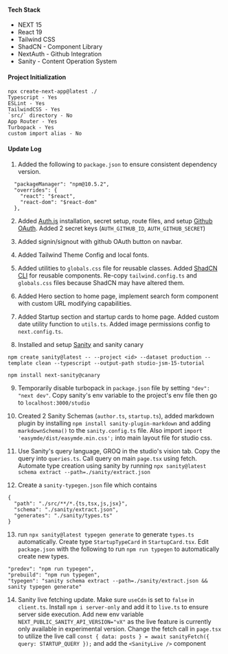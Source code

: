 #### Tech Stack

- NEXT 15
- React 19
- Tailwind CSS
- ShadCN - Component Library
- NextAuth - Github Integration
- Sanity - Content Operation System

#### Project Initialization

```
npx create-next-app@latest ./
Typescript - Yes
ESLint - Yes
TailwindCSS - Yes
`src/` directory - No
App Router - Yes
Turbopack - Yes
custom import alias - No
```

#### Update Log

1. Added the following to `package.json` to ensure consistent dependency version.

```
  "packageManager": "npm@10.5.2",
  "overrides": {
    "react": "$react",
    "react-dom": "$react-dom"
  },
```

2. Added [Auth.js](https://authjs.dev/getting-started/installation) installation, secret setup, route files, and setup [Github OAuth](https://authjs.dev/getting-started/providers/github). Added 2 secret keys (`AUTH_GITHUB_ID`, `AUTH_GITHUB_SECRET`)

3. Added signin/signout with github OAuth button on navbar.

4. Added Tailwind Theme Config and local fonts.

5. Added utilities to `globals.css` file for reusable classes. Added [ShadCN CLI](https://ui.shadcn.com/docs/cli) for reusable components. Re-copy `tailwind.config.ts` and `globals.css` files because ShadCN may have altered them.

6. Added Hero section to home page, implement search form component with custom URL modifying capabilities.

7. Added Startup section and startup cards to home page. Added custom date utility function to `utils.ts`. Added image permissions config to `next.config.ts`.

8. Installed and setup [Sanity](https://www.sanity.io) and sanity canary

```
npm create sanity@latest -- --project <id> --dataset production --template clean --typescript --output-path studio-jsm-15-tutorial

npm install next-sanity@canary
```

9. Temporarily disable turbopack in `package.json` file by setting `"dev": "next dev"`. Copy sanity's env variable to the project's env file then go to `localhost:3000/studio`

10. Created 2 Sanity Schemas (`author.ts`, `startup.ts`), added markdown plugin by installing `npm install sanity-plugin-markdown` and adding `markdownSchema()` to the `sanity.config.ts` file. Also import `import 'easymde/dist/easymde.min.css';` into main layout file for studio css.

11. Use Sanity's query language, GROQ in the studio's vision tab. Copy the query into `queries.ts`. Call query on main `page.tsx` using fetch. Automate type creation using sanity by running `npx sanity@latest schema extract --path=./sanity/extract.json`

12. Create a `sanity-typegen.json` file which contains

```
{
  "path": "./src/**/*.{ts,tsx,js,jsx}",
  "schema": "./sanity/extract.json",
  "generates": "./sanity/types.ts"
}
```

13. run `npx sanity@latest typegen generate` to generate `types.ts` automatically. Create type `StartupTypeCard` in `StartupCard.tsx`. Edit `package.json` with the following to run `npm run typegen` to automatically create new types.

```
"predev": "npm run typegen",
"prebuild": "npm run typegen",
"typegen": "sanity schema extract --path=./sanity/extract.json && sanity typegen generate"
```

14. Sanity live fetching update. Make sure `useCdn` is set to `false` in `client.ts`. Install `npm i server-only` and add it to `live.ts` to ensure server side execution. Add new env variable `NEXT_PUBLIC_SANITY_API_VERSION="vX"` as the live feature is currently only available in experimental version. Change the fetch call in `page.tsx` to utilize the live call `const { data: posts } = await sanityFetch({ query: STARTUP_QUERY });` and add the `<SanityLive />` component
